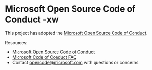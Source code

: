 # Microsoft Open Source Code of Conduct -xw

This project has adopted the [Microsoft Open Source Code of Conduct](https://opensource.microsoft.com/codeofconduct).

Resources:

- [Microsoft Open Source Code of Conduct](https://opensource.microsoft.com/codeofconduct)
- [Microsoft Code of Conduct FAQ](https://opensource.microsoft.com/codeofconduct/faq)
- Contact [opencode@microsoft.com](mailto:opencode@microsoft.com) with questions or concerns
